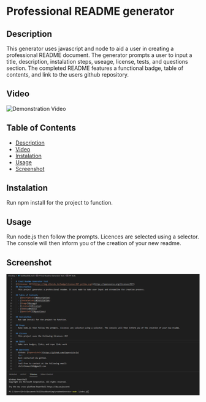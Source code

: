 # Professional README generator

## Description
This generator uses javascript and node to aid a user in creating a professional README document. The generator prompts a user to input a title, description, instalation steps, useage, license, tests, and questions section. The completed README features a functional badge, table of contents, and link to the users github repository.

## Video
![Demonstration Video](https://www.youtube.com/watch?v=70hc3YGRabI)

## Table of Contents
  - [Description](#description)
  - [Video](#Video)
  - [Instalation](#instalation)
  - [Usage](#usage)   
  - [Screenshot](#Screenshot)

## Instalation
  Run npm install for the project to function.

## Usage
  Run node.js then follow the prompts. Licences are selected using a selector. The console will then inform you of the creation of your new readme.

## Screenshot
![Screenshot](https://github.com/Copernichris/readmeGenerator/blob/main/SS.png)
